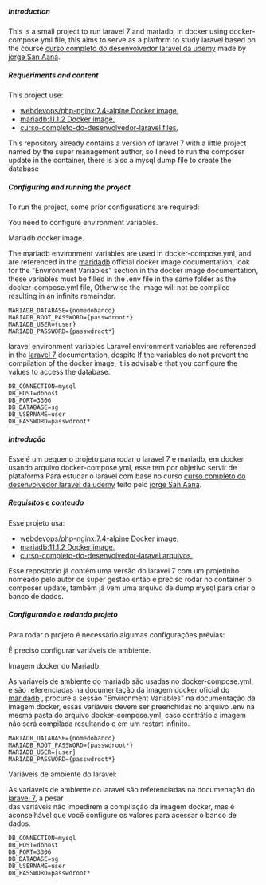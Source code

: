 
##### Introduction
This is a small project to run laravel 7 and mariadb, in docker using docker-compose.yml file, this aims to serve as a platform to study laravel based on the course
[curso completo do desenvolvedor laravel da udemy](https://www.udemy.com/course/curso-completo-do-desenvolvedor-laravel/) made by [jorge San Aana](https://www.udemy.com/course/curso-completo-do-desenvolvedor-laravel/#instructor-1).
##### Requeriments and content
This project use:
 - [webdevops/php-nginx:7.4-alpine Docker image.](https://dockerfile.readthedocs.io/en/latest/content/DockerImages/dockerfiles/php-nginx.html)
 - [mariadb:11.1.2 Docker image.](https://hub.docker.com/_/mariadb)
 - [curso-completo-do-desenvolvedor-laravel files.](https://www.udemy.com/course/curso-completo-do-desenvolvedor-laravel/)

 This repository already contains a version of laravel 7 with a little project named by the super management author, so I need to run the composer update in the container, there is also a mysql dump file to create the database

##### Configuring and running the project

To run the project, some prior configurations are required:

You need to configure environment variables.

Mariadb docker image.

The mariadb environment variables are used in docker-compose.yml, and are referenced in the [maridadb](https://hub.docker.com/_/mariadb) official docker image documentation,
look for the "Environment Variables" section in the docker image documentation, these variables must be filled in the .env file in the same folder as the docker-compose.yml file,
Otherwise the image will not be compiled resulting in an infinite remainder.

    MARIADB_DATABASE={nomedobanco}
    MARIADB_ROOT_PASSWORD={passwdroot*}
    MARIADB_USER={user}
    MARIADB_PASSWORD={passwdroot*}

laravel environment variables
Laravel environment variables are referenced in the [laravel 7](https://laravel.com/docs/7.x/configuration#environment-configuration) documentation, despite
If the variables do not prevent the compilation of the docker image, it is advisable that you configure the values to access the database.

    DB_CONNECTION=mysql
    DB_HOST=dbhost
    DB_PORT=3306
    DB_DATABASE=sg
    DB_USERNAME=user
    DB_PASSWORD=passwdroot*


##### Introdução
Esse é um pequeno projeto para rodar o laravel 7 e mariadb, em docker usando arquivo  docker-compose.yml,  esse tem por objetivo servir de plataforma Para estudar o laravel com base no curso
[curso completo do desenvolvedor laravel da udemy](https://www.udemy.com/course/curso-completo-do-desenvolvedor-laravel/) feito pelo [jorge San Aana](https://www.udemy.com/course/curso-completo-do-desenvolvedor-laravel/#instructor-1).

##### Requisitos e conteudo
Esse projeto usa:
 - [webdevops/php-nginx:7.4-alpine Docker image.](https://dockerfile.readthedocs.io/en/latest/content/DockerImages/dockerfiles/php-nginx.html)
 - [mariadb:11.1.2 Docker image.](https://hub.docker.com/_/mariadb)
 - [curso-completo-do-desenvolvedor-laravel arquivos.](https://www.udemy.com/course/curso-completo-do-desenvolvedor-laravel/)

Esse repositorio já contém  uma versão do laravel 7 com um projetinho nomeado pelo autor de super gestão então e preciso rodar no container o composer update, também já vem uma arquivo de dump mysql para criar o banco de dados.

##### Configurando e rodando projeto

Para rodar o projeto é necessário algumas configurações prévias:

É preciso configurar variáveis de ambiente.


Imagem docker do Mariadb.

As variáveis de ambiente do mariadb são usadas no docker-compose.yml, e são referenciadas na documentação da imagem docker oficial do [maridadb](https://hub.docker.com/_/mariadb) , 
procure a sessão "Environment Variables" na documentação da imagem docker, essas variáveis devem ser preenchidas no arquivo .env na mesma pasta do arquivo docker-compose.yml,
caso contrátio a imagem não será compilada resultando e em um restart infinito.

    MARIADB_DATABASE={nomedobanco}
    MARIADB_ROOT_PASSWORD={passwdroot*}
    MARIADB_USER={user}
    MARIADB_PASSWORD={passwdroot*}

Variáveis de ambiente do laravel:

As variáveis de ambiente do laravel são referenciadas na documenação do [laravel 7](https://laravel.com/docs/7.x/configuration#environment-configuration), a pesar   
das variáveis não impedirem a compilação da imagem docker, mas é aconselhável que você configure os valores para acessar o banco de dados.

    DB_CONNECTION=mysql
    DB_HOST=dbhost
    DB_PORT=3306
    DB_DATABASE=sg
    DB_USERNAME=user
    DB_PASSWORD=passwdroot*

